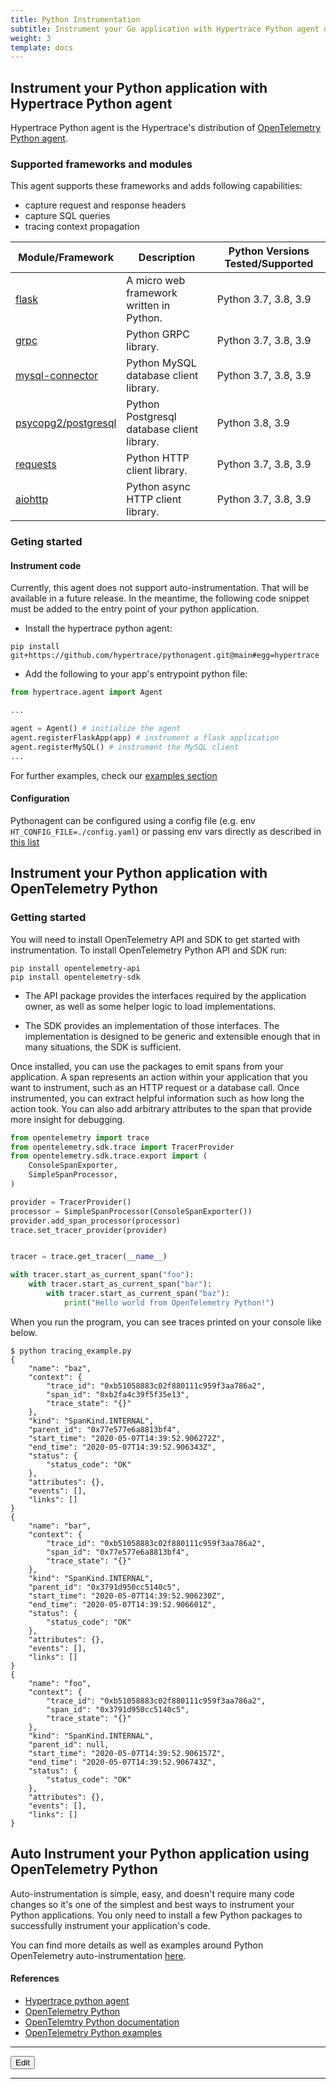 ```yaml
---
title: Python Instrumentation
subtitle: Instrument your Go application with Hypertrace Python agent or OpenTelemetry Python agent. 
weight: 3
template: docs
---
```


## Instrument your Python application with Hypertrace Python agent

Hypertrace Python agent is the Hypertrace's distribution of [OpenTelemetry Python agent](https://github.com/open-telemetry/opentelemetry-python).

### Supported frameworks and modules
This agent supports these frameworks and adds following capabilities:

- capture request and response headers
- capture SQL queries
- tracing context propagation

| Module/Framework | Description | Python Versions Tested/Supported|
|------|-------------| ---------------|
| [flask](https://flask.palletsprojects.com/en/1.1.x/api)|A micro web framework written in Python.| Python 3.7, 3.8, 3.9|
| [grpc](https://grpc.github.io/grpc/python/)|Python GRPC library.| Python 3.7, 3.8, 3.9|
| [mysql-connector](https://dev.mysql.com/doc/connector-python/en/)| Python MySQL database client library.| Python 3.7, 3.8, 3.9|
| [psycopg2/postgresql](https://www.psycopg.org/docs/)|Python Postgresql database client library. | Python 3.8, 3.9|
| [requests](https://docs.python-requests.org/en/master/)|Python HTTP client library.| Python 3.7, 3.8, 3.9|
| [aiohttp](https://docs.aiohttp.org/en/stable/)|Python async HTTP client library.| Python 3.7, 3.8, 3.9|

### Geting started

#### Instrument code
Currently, this agent does not support auto-instrumentation. That will be available in a future release. In the meantime, the following code snippet must be added to the entry point of your python application.

- Install the hypertrace python agent:
```
pip install git+https://github.com/hypertrace/pythonagent.git@main#egg=hypertrace
```

- Add the following to your app's entrypoint python file:

```python
from hypertrace.agent import Agent

...

agent = Agent() # initialize the agent
agent.registerFlaskApp(app) # instrument a flask application
agent.registerMySQL() # instrument the MySQL client
...
```

For further examples, check our [examples section](https://github.com/hypertrace/pythonagent/blob/main/examples)

#### Configuration

Pythonagent can be configured using a config file (e.g. env `HT_CONFIG_FILE=./config.yaml`) or passing env vars directly as described in [this list](https://github.com/hypertrace/agent-config/blob/main/ENV_VARS.md)

## Instrument your Python application with OpenTelemetry Python 

### Getting started
You will need to install OpenTelemetry API and SDK to get started with instrumentation. To install OpenTelemetry Python API and SDK run:

```
pip install opentelemetry-api
pip install opentelemetry-sdk
```

- The API package provides the interfaces required by the application owner, as well as some helper logic to load implementations.

- The SDK provides an implementation of those interfaces. The implementation is designed to be generic and extensible enough that in many situations, the SDK is sufficient.

Once installed, you can use the packages to emit spans from your application. A span represents an action within your application that you want to instrument, such as an HTTP request or a database call. Once instrumented, you can extract helpful information such as how long the action took. You can also add arbitrary attributes to the span that provide more insight for debugging.

```python
from opentelemetry import trace
from opentelemetry.sdk.trace import TracerProvider
from opentelemetry.sdk.trace.export import (
    ConsoleSpanExporter,
    SimpleSpanProcessor,
)

provider = TracerProvider()
processor = SimpleSpanProcessor(ConsoleSpanExporter())
provider.add_span_processor(processor)
trace.set_tracer_provider(provider)


tracer = trace.get_tracer(__name__)

with tracer.start_as_current_span("foo"):
    with tracer.start_as_current_span("bar"):
        with tracer.start_as_current_span("baz"):
            print("Hello world from OpenTelemetry Python!")
```

When you run the program, you can see traces printed on your console like below. 

```
$ python tracing_example.py
{
    "name": "baz",
    "context": {
        "trace_id": "0xb51058883c02f880111c959f3aa786a2",
        "span_id": "0xb2fa4c39f5f35e13",
        "trace_state": "{}"
    },
    "kind": "SpanKind.INTERNAL",
    "parent_id": "0x77e577e6a8813bf4",
    "start_time": "2020-05-07T14:39:52.906272Z",
    "end_time": "2020-05-07T14:39:52.906343Z",
    "status": {
        "status_code": "OK"
    },
    "attributes": {},
    "events": [],
    "links": []
}
{
    "name": "bar",
    "context": {
        "trace_id": "0xb51058883c02f880111c959f3aa786a2",
        "span_id": "0x77e577e6a8813bf4",
        "trace_state": "{}"
    },
    "kind": "SpanKind.INTERNAL",
    "parent_id": "0x3791d950cc5140c5",
    "start_time": "2020-05-07T14:39:52.906230Z",
    "end_time": "2020-05-07T14:39:52.906601Z",
    "status": {
        "status_code": "OK"
    },
    "attributes": {},
    "events": [],
    "links": []
}
{
    "name": "foo",
    "context": {
        "trace_id": "0xb51058883c02f880111c959f3aa786a2",
        "span_id": "0x3791d950cc5140c5",
        "trace_state": "{}"
    },
    "kind": "SpanKind.INTERNAL",
    "parent_id": null,
    "start_time": "2020-05-07T14:39:52.906157Z",
    "end_time": "2020-05-07T14:39:52.906743Z",
    "status": {
        "status_code": "OK"
    },
    "attributes": {},
    "events": [],
    "links": []
}
```

## Auto Instrument your Python application using OpenTelemetry Python 

Auto-instrumentation is simple, easy, and doesn't require many code changes so it's one of the simplest and best ways to instrument your Python applications. You only need to install a few Python packages to successfully instrument your application's code.

You can find more details as well as examples around Python OpenTelemetry auto-instrumentation [here](https://github.com/open-telemetry/opentelemetry-python/tree/main/docs/examples/auto-instrumentation). 

#### References
- [Hypertrace python agent](https://github.com/hypertrace/pythonagent)
- [OpenTelemetry Python](https://github.com/open-telemetry/opentelemetry-python)
- [OpenTelemtry Python documentation](https://opentelemetry-python.readthedocs.io/en/latest/getting-started.html)
- [OpenTelemetry Python examples](https://github.com/open-telemetry/opentelemetry-python/tree/main/docs/examples)

***

<a href="https://github.com/hypertrace/hypertrace-docs-website/blob/master/src/pages/instrumentation/python-agent.md">
<button type="button">Edit</button></a>

***